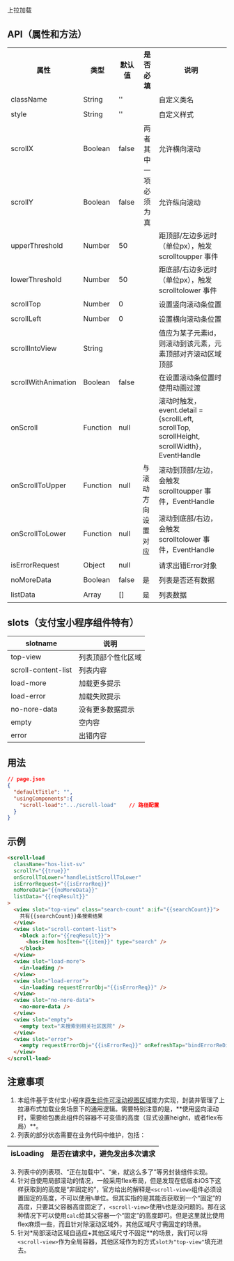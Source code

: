 # <scroll-load>
上拉加载

## API（属性和方法）

<div class="bi-table">
  <table>
    <colgroup>
      <col width="131px" />
      <col width="80px" />
      <col width="75px" />
      <col width="76px" />
      <col width="465px" />
    </colgroup>
    <tbody>
      <tr height="34px">
        <td rowspan="1" colSpan="1">
          <div data-type="alignment" data-value="center" style="text-align:center">
            <div data-type="p"><strong>属性</strong></div>
          </div>
        </td>
        <td rowspan="1" colSpan="1">
          <div data-type="alignment" data-value="center" style="text-align:center">
            <div data-type="p"><strong>类型</strong></div>
          </div>
        </td>
        <td rowspan="1" colSpan="1">
          <div data-type="alignment" data-value="center" style="text-align:center">
            <div data-type="p"><strong>默认值</strong></div>
          </div>
        </td>
        <td rowspan="1" colSpan="1">
          <div data-type="alignment" data-value="center" style="text-align:center">
            <div data-type="p"><strong>是否必填</strong></div>
          </div>
        </td>
        <td rowspan="1" colSpan="1">
          <div data-type="alignment" data-value="center" style="text-align:center">
            <div data-type="p"><strong>说明</strong></div>
          </div>
        </td>
      </tr>
      <tr height="34px">
        <td rowspan="1" colSpan="1">
          <div data-type="p">className</div>
        </td>
        <td rowspan="1" colSpan="1">
          <div data-type="p">String</div>
        </td>
        <td rowspan="1" colSpan="1">
          <div data-type="p">&#x27;&#x27;</div>
        </td>
        <td rowspan="1" colSpan="1">
          <div data-type="p"></div>
        </td>
        <td rowspan="1" colSpan="1">
          <div data-type="p">自定义类名</div>
        </td>
      </tr>
      <tr height="34px">
        <td rowspan="1" colSpan="1">
          <div data-type="p">style</div>
        </td>
        <td rowspan="1" colSpan="1">
          <div data-type="p">String</div>
        </td>
        <td rowspan="1" colSpan="1">
          <div data-type="p">&#x27;&#x27;</div>
        </td>
        <td rowspan="1" colSpan="1">
          <div data-type="p"></div>
        </td>
        <td rowspan="1" colSpan="1">
          <div data-type="p">自定义样式</div>
        </td>
      </tr>
      <tr height="34px">
        <td rowspan="1" colSpan="1">
          <div data-type="p">scrollX</div>
        </td>
        <td rowspan="1" colSpan="1">
          <div data-type="p">Boolean</div>
        </td>
        <td rowspan="1" colSpan="1">
          <div data-type="p">false</div>
        </td>
        <td rowspan="2" colSpan="1">
          <div data-type="alignment" data-value="center" style="text-align:center">
            <div data-type="p">两者其中一项必须为真</div>
          </div>
        </td>
        <td rowspan="1" colSpan="1">
          <div data-type="p">允许横向滚动</div>
        </td>
      </tr>
      <tr height="34px">
        <td rowspan="1" colSpan="1">
          <div data-type="p">scrollY</div>
        </td>
        <td rowspan="1" colSpan="1">
          <div data-type="p">Boolean</div>
        </td>
        <td rowspan="1" colSpan="1">
          <div data-type="p">false</div>
        </td>
        <td rowspan="1" colSpan="1">
          <div data-type="p">允许纵向滚动</div>
        </td>
      </tr>
      <tr height="34px">
        <td rowspan="1" colSpan="1">
          <div data-type="p">upperThreshold</div>
        </td>
        <td rowspan="1" colSpan="1">
          <div data-type="p">Number</div>
        </td>
        <td rowspan="1" colSpan="1">
          <div data-type="p">50</div>
        </td>
        <td rowspan="1" colSpan="1">
          <div data-type="p"></div>
        </td>
        <td rowspan="1" colSpan="1">
          <div data-type="p">距顶部/左边多远时（单位px），触发 scrolltoupper 事件</div>
        </td>
      </tr>
      <tr height="34px">
        <td rowspan="1" colSpan="1">
          <div data-type="p">lowerThreshold</div>
        </td>
        <td rowspan="1" colSpan="1">
          <div data-type="p">Number</div>
        </td>
        <td rowspan="1" colSpan="1">
          <div data-type="p">50</div>
        </td>
        <td rowspan="1" colSpan="1">
          <div data-type="p"></div>
        </td>
        <td rowspan="1" colSpan="1">
          <div data-type="p">距底部/右边多远时（单位px），触发 scrolltolower 事件</div>
        </td>
      </tr>
      <tr height="34px">
        <td rowspan="1" colSpan="1">
          <div data-type="p">scrollTop</div>
        </td>
        <td rowspan="1" colSpan="1">
          <div data-type="p">Number</div>
        </td>
        <td rowspan="1" colSpan="1">
          <div data-type="p">0</div>
        </td>
        <td rowspan="1" colSpan="1">
          <div data-type="p"></div>
        </td>
        <td rowspan="1" colSpan="1">
          <div data-type="p">设置竖向滚动条位置</div>
        </td>
      </tr>
      <tr height="34px">
        <td rowspan="1" colSpan="1">
          <div data-type="p">scrollLeft</div>
        </td>
        <td rowspan="1" colSpan="1">
          <div data-type="p">Number</div>
        </td>
        <td rowspan="1" colSpan="1">
          <div data-type="p">0</div>
        </td>
        <td rowspan="1" colSpan="1">
          <div data-type="p"></div>
        </td>
        <td rowspan="1" colSpan="1">
          <div data-type="p">设置横向滚动条位置</div>
        </td>
      </tr>
      <tr height="34px">
        <td rowspan="1" colSpan="1">
          <div data-type="p">scrollIntoView</div>
        </td>
        <td rowspan="1" colSpan="1">
          <div data-type="p">String</div>
        </td>
        <td rowspan="1" colSpan="1">
          <div data-type="p"></div>
        </td>
        <td rowspan="1" colSpan="1">
          <div data-type="p"></div>
        </td>
        <td rowspan="1" colSpan="1">
          <div data-type="p">值应为某子元素id，则滚动到该元素，元素顶部对齐滚动区域顶部</div>
        </td>
      </tr>
      <tr height="34px">
        <td rowspan="1" colSpan="1">
          <div data-type="p">scrollWithAnimation</div>
        </td>
        <td rowspan="1" colSpan="1">
          <div data-type="p">Boolean</div>
        </td>
        <td rowspan="1" colSpan="1">
          <div data-type="p">false</div>
        </td>
        <td rowspan="1" colSpan="1">
          <div data-type="p"></div>
        </td>
        <td rowspan="1" colSpan="1">
          <div data-type="p">在设置滚动条位置时使用动画过渡</div>
        </td>
      </tr>
      <tr height="34px">
        <td rowspan="1" colSpan="1">
          <div data-type="p">onScroll</div>
        </td>
        <td rowspan="1" colSpan="1">
          <div data-type="p">Function</div>
        </td>
        <td rowspan="1" colSpan="1">
          <div data-type="p">null</div>
        </td>
        <td rowspan="1" colSpan="1">
          <div data-type="p"></div>
        </td>
        <td rowspan="1" colSpan="1">
          <div data-type="p">滚动时触发，event.detail = {scrollLeft, scrollTop, scrollHeight, scrollWidth}，EventHandle</div>
        </td>
      </tr>
      <tr height="34px">
        <td rowspan="1" colSpan="1">
          <div data-type="p">onScrollToUpper</div>
        </td>
        <td rowspan="1" colSpan="1">
          <div data-type="p">Function</div>
        </td>
        <td rowspan="1" colSpan="1">
          <div data-type="p">null</div>
        </td>
        <td rowspan="2" colSpan="1">
          <div data-type="p">与滚动方向设置对应</div>
        </td>
        <td rowspan="1" colSpan="1">
          <div data-type="p">滚动到顶部/左边，会触发 scrolltoupper 事件，EventHandle</div>
        </td>
      </tr>
      <tr height="34px">
        <td rowspan="1" colSpan="1">
          <div data-type="p">onScrollToLower</div>
        </td>
        <td rowspan="1" colSpan="1">
          <div data-type="p">Function</div>
        </td>
        <td rowspan="1" colSpan="1">
          <div data-type="p">null</div>
        </td>
        <td rowspan="1" colSpan="1">
          <div data-type="p">滚动到底部/右边，会触发 scrolltolower 事件，EventHandle</div>
        </td>
      </tr>
      <tr height="34px">
        <td rowspan="1" colSpan="1">
          <div data-type="p">isErrorRequest</div>
        </td>
        <td rowspan="1" colSpan="1">
          <div data-type="p">Object</div>
        </td>
        <td rowspan="1" colSpan="1">
          <div data-type="p">null</div>
        </td>
        <td rowspan="1" colSpan="1">
          <div data-type="p"></div>
        </td>
        <td rowspan="1" colSpan="1">
          <div data-type="p">请求出错Error对象</div>
        </td>
      </tr>
      <tr height="34px">
        <td rowspan="1" colSpan="1">
          <div data-type="p">noMoreData</div>
        </td>
        <td rowspan="1" colSpan="1">
          <div data-type="p">Boolean</div>
        </td>
        <td rowspan="1" colSpan="1">
          <div data-type="p">false</div>
        </td>
        <td rowspan="1" colSpan="1">
          <div data-type="p">是</div>
        </td>
        <td rowspan="1" colSpan="1">
          <div data-type="p">列表是否还有数据</div>
        </td>
      </tr>
      <tr height="34px">
        <td rowspan="1" colSpan="1">
          <div data-type="p">listData</div>
        </td>
        <td rowspan="1" colSpan="1">
          <div data-type="p">Array</div>
        </td>
        <td rowspan="1" colSpan="1">
          <div data-type="p">[]</div>
        </td>
        <td rowspan="1" colSpan="1">
          <div data-type="p">是</div>
        </td>
        <td rowspan="1" colSpan="1">
          <div data-type="p">列表数据</div>
        </td>
      </tr>
    </tbody>
  </table>
</div>

## slots（支付宝小程序组件特有）

| slotname | 说明 |
| --- | --- |
| top-view | 列表顶部个性化区域 |
| scroll-content-list | 列表内容 |
| load-more | 加载更多提示 |
| load-error | 加载失败提示 |
| no-nore-data | 没有更多数据提示 |
| empty | 空内容 |
| error | 出错内容 |


## 用法
```json
// page.json
{
  "defaultTitle": "",
  "usingComponents":{
    "scroll-load":".../scroll-load"    // 路径配置
  }
}
```

## 示例
```html
<scroll-load
  className="hos-list-sv"
  scrollY="{{true}}"
  onScrollToLower="handleListScrollToLower"
  isErrorRequest="{{isErrorReq}}"
  noMoreData="{{noMoreData}}"
  listData="{{reqResult}}"
>
  <view slot="top-view" class="search-count" a:if="{{searchCount}}">
    共有{{searchCount}}条搜索结果
  </view>
  <view slot="scroll-content-list">
    <block a:for="{{reqResult}}">
      <hos-item hosItem="{{item}}" type="search" />
    </block>
  </view>
  <view slot="load-more">
    <in-loading />
  </view>
  <view slot="load-error">
    <in-loading requestErrorObj="{{isErrorReq}}" />
  </view>
  <view slot="no-nore-data">
    <no-more-data />
  </view>
  <view slot="empty">
    <empty text="未搜索到相关社区医院" />
  </view>
  <view slot="error">
    <empty requestErrorObj="{{isErrorReq}}" onRefreshTap="bindErrorReDirectTap" />
  </view>
</scroll-load>
```
## 注意事项
1. 本组件基于支付宝小程序[原生组件可滚动视图区域<scroll-view>](https://docs.alipay.com/mini/component/scroll-view)能力实现，封装并管理了上拉瀑布式加载业务场景下的通用逻辑。需要特别注意的是，\*\*使用竖向滚动时，需要给包裹此组件的容器不可变值的高度（显式设置height，或者flex布局）\*\*。
2. 列表的部分状态需要在业务代码中维护，包括：

| isLoading | 是否在请求中，避免发出多次请求 |
| --- | --- |


3. 列表中的列表项、“正在加载中”、“亲，就这么多了”等另封装组件实现。
4. 针对自使用局部滚动的情况，一般采用flex布局，但是发现在低版本iOS下这样获取到的高度是“非固定的”，官方给出的解释是`<scroll-view>`组件必须设置固定的高度，不可以使用`%`单位。但其实指的是其能否获取到一个“固定”的高度，只要其父容器高度固定了，`<scroll-view>`使用`%`也是没问题的。那在这种情况下可以使用`calc`给其父容器一个“固定”的高度即可。但是这里就比使用flex麻烦一些，而且针对除滚动区域外，其他区域尺寸需固定的场景。
5. 针对*局部滚动区域自适应+其他区域尺寸不固定**的场景，我们可以将`<scroll-view>`作为全局容器，其他区域作为的方式`slot为"top-view"`填充进去。